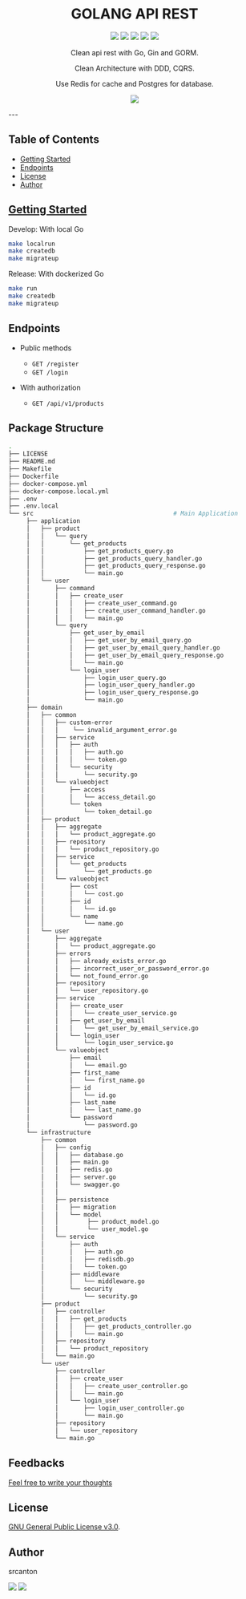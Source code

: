 <h1 align="center">GOLANG API REST</h1>

<p align="center">
  <a href="https://github.com/srcanton/go-gin-ddd-cqrs/actions"><img src="https://github.com/srcanton/go-gin-ddd-cqrs/workflows/test/badge.svg" /></a>
  <a href="https://goreportcard.com/report/github.com/srcanton/go-gin-ddd-cqrs"><img src="https://goreportcard.com/badge/github.com/srcanton/go-gin-ddd-cqrs" /></a>
  <a href="https://pkg.go.dev/github.com/srcanton/go-gin-ddd-cqrs"><img src="https://pkg.go.dev/badge/github.com/srcanton/go-gin-ddd-cqrs" /></a>
  <a href="https://github.com/srcanton/go-gin-ddd-cqrs/issues/1"><img src="https://img.shields.io/badge/chat-on%20issue-yellow"></a>
  <a href="https://github.com/srcanton/go-gin-ddd-cqrs/blob/master/LICENSE"><img src="https://img.shields.io/badge/license-GPL%20v3.0-brightgreen.svg" /></a>
</p>

<p align="center">
  Clean api rest with Go, Gin and GORM.  
</p>
<p align="center">
  Clean Architecture with DDD, CQRS.
</p><p align="center">
  Use Redis for cache and Postgres for database.
</p>
<p align="center">
  <img src="https://user-images.githubusercontent.com/19743841/93784289-cbd84200-fc67-11ea-997b-b99af8affe17.png">
</p>
---

## Table of Contents

- [Getting Started](#getting-started)
- [Endpoints](#endpoints)
- [License](#license)
- [Author](#author)

## [Getting Started](#getting-started)
Develop: With local Go
```zsh
make localrun
make createdb
make migrateup
```

Release: With dockerized Go
```zsh
make run
make createdb
make migrateup
```

## Endpoints
- Public methods
  - `GET /register`
  - `GET /login`

- With authorization
  - `GET /api/v1/products`

## Package Structure

```zsh
.
├── LICENSE
├── README.md
├── Makefile
├── Dockerfile
├── docker-compose.yml
├── docker-compose.local.yml
├── .env
├── .env.local
└── src                                       # Main Application
     ├── application
     │   ├── product
     │   │   └── query  
     │   │       └── get_products      
     │   │           ├── get_products_query.go
     │   │           ├── get_products_query_handler.go
     │   │           ├── get_products_query_response.go
     │   │           └── main.go
     │   └── user
     │       ├── command  
     │       │   ├── create_user      
     │       │   │   ├── create_user_command.go
     │       │   │   ├── create_user_command_handler.go
     │       │   │   └── main.go   
     │       └── query  
     │           ├── get_user_by_email      
     │           │   ├── get_user_by_email_query.go
     │           │   ├── get_user_by_email_query_handler.go
     │           │   ├── get_user_by_email_query_response.go
     │           │   └── main.go        
     │           └── login_user      
     │               ├── login_user_query.go
     │               ├── login_user_query_handler.go
     │               ├── login_user_query_response.go
     │               └── main.go               
     ├── domain
     │   ├── common
     │   │   ├── custom-error      
     │   │   │    └── invalid_argument_error.go
     │   │   ├── service      
     │   │   │   ├── auth      
     │   │   │   │   ├── auth.go
     │   │   │   │   └── token.go
     │   │   │   └── security      
     │   │   │       └── security.go
     │   │   └── valueobject      
     │   │       ├── access      
     │   │       │   └── access_detail.go
     │   │       └── token      
     │   │           └── token_detail.go
     │   ├── product
     │   │   ├── aggregate      
     │   │   │   └── product_aggregate.go
     │   │   ├── repository      
     │   │   │   └── product_repository.go
     │   │   ├── service      
     │   │   │   └── get_products      
     │   │   │       └── get_products.go
     │   │   └── valueobject      
     │   │       ├── cost      
     │   │       │   └── cost.go
     │   │       ├── id      
     │   │       │   └── id.go
     │   │       └── name      
     │   │           └── name.go
     │   └── user
     │       ├── aggregate      
     │       │   └── product_aggregate.go
     │       ├── errors      
     │       │   ├── already_exists_error.go
     │       │   ├── incorrect_user_or_password_error.go
     │       │   └── not_found_error.go
     │       ├── repository      
     │       │   └── user_repository.go
     │       ├── service      
     │       │   ├── create_user      
     │       │   │   └── create_user_service.go
     │       │   ├── get_user_by_email      
     │       │   │   └── get_user_by_email_service.go
     │       │   └── login_user      
     │       │       └── login_user_service.go
     │       └── valueobject      
     │           ├── email      
     │           │   └── email.go
     │           ├── first_name      
     │           │   └── first_name.go
     │           ├── id      
     │           │   └── id.go
     │           ├── last_name      
     │           │   └── last_name.go
     │           └── password      
     │               └── password.go
     └── infrastructure
         ├── common
         │   ├── config
         │   │   ├── database.go
         │   │   ├── main.go
         │   │   ├── redis.go
         │   │   ├── server.go
         │   │   └── swagger.go
         │   │
         │   ├── persistence
         │   │   ├── migration   
         │   │   └── model    
         │   │        ├── product_model.go                                
         │   │        └── user_model.go                                
         │   └── service
         │       ├── auth   
         │       │   ├── auth.go                                
         │       │   ├── redisdb.go            
         │       │   └── token.go            
         │       ├── middleware   
         │       │   └── middleware.go                     
         │       └── security    
         │           └── security.go           
         ├── product
         │   ├── controller   
         │   │   ├── get_products   
         │   │   │   ├── get_products_controller.go     
         │   │   │   └── main.go   
         │   ├── repository  
         │   │   └── product_repository  
         │   └── main.go                                                                                                                              
         └── user
             ├── controller   
             │   ├── create_user   
             │   │   ├── create_user_controller.go     
             │   │   └── main.go   
             │   └── login_user   
             │       ├── login_user_controller.go     
             │       └── main.go           
             ├── repository  
             │   └── user_repository  
             └── main.go           
```

## Feedbacks

[Feel free to write your thoughts](https://github.com/srcanton/go-gin-ddd-cqrs/issues/1)

## License

[GNU General Public License v3.0](https://github.com/srcanton/go-gin-ddd-cqrs/blob/main/LICENSE).

## Author

srcanton

<a href="https://github.com/srcanton"><img src="https://user-images.githubusercontent.com/19743841/97778118-4629a980-1bb8-11eb-97ed-76dcdbe50406.png" /></a>
<a href="https://twitter.com/sr_canton"><img src="https://user-images.githubusercontent.com/19743841/97777698-52f8ce00-1bb5-11eb-93c9-b06e0c48b693.png" /></a>
